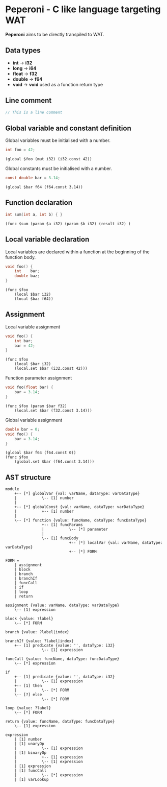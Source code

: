# Peperoni - C like language targeting WAT

**Peperoni** aims to be directly transpiled to WAT.

## Data types
  * **int**    -> **i32**
  * **long**   -> **i64**
  * **float**  -> **f32**
  * **double** -> **f64**
  * **void**   -> **void** used as a function return type

## Line comment

```c
// This is a line comment
```

## Global variable and constant definition

Global variables must be initialised with a number.

```c
int foo = 42;
``` 

```wat
(global $foo (mut i32) (i32.const 42))
```

Global constants must be initialised with a number.

```c
const double bar = 3.14;
``` 

```wat
(global $bar f64 (f64.const 3.14))
```

## Function declaration

```c
int sum(int a, int b) { }
```

```wat
(func $sum (param $a i32) (param $b i32) (result i32) )
```

## Local variable declaration

Local variables are declared within a function at the beginning of the function body.

```c
void foo() {
    int    bar;
    double baz;
}
``` 

```wat
(func $foo 
    (local $bar i32)
    (local $baz f64))
```

## Assignment

Local variable assignment

```c
void foo() {
    int bar;
    bar = 42;
}
```

```wat
(func $foo
    (local $bar i32)
    (local.set $bar (i32.const 42)))
```

Function parameter assignment

```c
void foo(float bar) {
    bar = 3.14;
}
```

```wat
(func $foo (param $bar f32)
    (local.set $bar (f32.const 3.14)))
```

Global variable assignment

```c
double bar = 0;
void foo() {
    bar = 3.14;
}
```

```wat
(global $bar f64 (f64.const 0))
(func $foo
    (global.set $bar (f64.const 3.14)))
```

## AST structure

```
module
    +-- [*] globalVar {val: varName, dataType: varDataType}
    |           \-- [1] number
    |
    +-- [*] globalConst {val: varName, dataType: varDataType}
    |           +-- [1] number
    |
    \-- [*] function {value: funcName, dataType: funcDataType}
                +-- [1] funcParams
                |           \-- [*] parameter
                |
                \-- [1] funcBody
                            +-- [*] localVar {val: varName, dataType: varDataType}
                            +-- [*] FORM 

FORM =
    | assignment
    | block
    | branch
    | branchIf
    | funcCall
    | if
    | loop
    | return

assignment {value: varName, dataType: varDataType}
    \-- [1] expression

block {value: ?label}
    \-- [*] FORM

branch {value: ?label|index}

branchIf {value: ?label|index}
    +-- [1] predicate {value: '', dataType: i32}
                \-- [1] expression

funcCall {value: funcName, dataType: funcDataType}
    \-- [*] expression

if
    +-- [1] predicate {value: '', dataType: i32}
    |           \-- [1] expression
    +-- [1] then
    |           \-- [*] FORM
    \-- [?] else
                \-- [*] FORM

loop {value: ?label}
    \-- [*] FORM

return {value: funcName, dataType: funcDataType}
    \-- [1] expression

expression
    | [1] number
    | [1] unaryOp
    |           \-- [1] expression
    | [1] binaryOp
    |           +-- [1] expression
    |           \-- [1] expression
    | [1] expression
    | [1] funcCall
    |           \-- [*] expression
    | [1] varLookup
```

